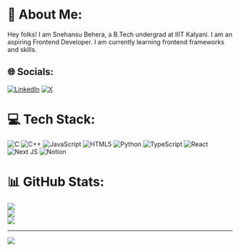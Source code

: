 # 💫 About Me:
Hey folks! I am Snehansu Behera, a B.Tech undergrad at IIIT Kalyani. I am an aspiring Frontend Developer. I am currently learning frontend frameworks and skills.


## 🌐 Socials:
[![LinkedIn](https://img.shields.io/badge/LinkedIn-%230077B5.svg?logo=linkedin&logoColor=white)](https://linkedin.com/in/snehansu-behera-314b17258) [![X](https://img.shields.io/badge/X-black.svg?logo=X&logoColor=white)](https://x.com/@SnehansuBehera1) 

# 💻 Tech Stack:
![C](https://img.shields.io/badge/c-%2300599C.svg?style=for-the-badge&logo=c&logoColor=white) ![C++](https://img.shields.io/badge/c++-%2300599C.svg?style=for-the-badge&logo=c%2B%2B&logoColor=white) ![JavaScript](https://img.shields.io/badge/javascript-%23323330.svg?style=for-the-badge&logo=javascript&logoColor=%23F7DF1E) ![HTML5](https://img.shields.io/badge/html5-%23E34F26.svg?style=for-the-badge&logo=html5&logoColor=white) ![Python](https://img.shields.io/badge/python-3670A0?style=for-the-badge&logo=python&logoColor=ffdd54) ![TypeScript](https://img.shields.io/badge/typescript-%23007ACC.svg?style=for-the-badge&logo=typescript&logoColor=white) ![React](https://img.shields.io/badge/react-%2320232a.svg?style=for-the-badge&logo=react&logoColor=%2361DAFB) ![Next JS](https://img.shields.io/badge/Next-black?style=for-the-badge&logo=next.js&logoColor=white) ![Notion](https://img.shields.io/badge/Notion-%23000000.svg?style=for-the-badge&logo=notion&logoColor=white)
# 📊 GitHub Stats:
![](https://github-readme-stats.vercel.app/api?username=SnehansuBehera&theme=dark&hide_border=false&include_all_commits=true&count_private=true)<br/>
![](https://github-readme-streak-stats.herokuapp.com/?user=SnehansuBehera&theme=dark&hide_border=false)<br/>
![](https://github-readme-stats.vercel.app/api/top-langs/?username=SnehansuBehera&theme=dark&hide_border=false&include_all_commits=true&count_private=true&layout=compact)

---
[![](https://visitcount.itsvg.in/api?id=SnehansuBehera&icon=0&color=0)](https://visitcount.itsvg.in)

<!-- Proudly created with GPRM ( https://gprm.itsvg.in ) -->
